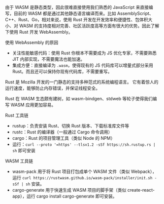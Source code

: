由于 WASM 是静态类型，因此很难直接使用我们熟悉的 JavaScript 来直接编写，目前的 WASM 都是通过其他静态语言编译而来。比如 AssemblyScript、C++、Rust、Go，相对来说，使用 Rust 开发在开发效率和便捷性、包体积大小、对 WASM 的支持度相对完善、社区活跃度高等方面有很大的优势。因此了解下使用 Rust 开发 WebAssembly。

使用 WebAssembly 的原因
* 关注性能敏感代码：使用 Rust 你根本不需要成为 JS 优化专家，不需要熟悉 JIT 内部实现，不需要魔法也能加速。
* 集成方便：直接编译为 `.wasm`，使得现有的 JS 代码库可以增量式部分采用 Rust。而且还可以保持你现有代码库，不需要重写。

Rust 是 Mozilla 开发的一门静态的支持多种范式的系统编程语言。 它有着惊人的运行速度，能够防止内存错误，并保证线程安全。

Rust 在 WASM 生态颇有建树，如 wasm-bindgen、stdweb 等轮子使得我们编写 WASM 应用更加容易。

Rust 工具链
* rustup：负责安装 Rust、切换 Rust 版本、下载标准库文件等
* rustc：Rust 的编译器（一般通过 Cargo 命令调用）
* cargo：Rust 的项目管理工具（类似 Node 的 NPM）
* 运行：`curl --proto '=https' --tlsv1.2 -sSf https://sh.rustup.rs | sh` 即可安装

WASM 工具链
* wasm-pack 用于将 Rust 项目打包成单个 WASM 文件（类似 Webpack），运行 `curl https://rustwasm.github.io/wasm-pack/installer/init.sh -sSf | sh` 安装。
* cargo-generate 用于快速生成 WASM 项目的脚手架（类似 create-react-app），运行 cargo install cargo-generate 即可安装。